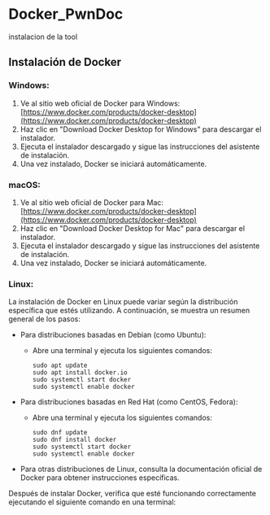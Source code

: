 # Docker_PwnDoc
instalacion de la tool

## Instalación de Docker

### Windows:

1. Ve al sitio web oficial de Docker para Windows: [https://www.docker.com/products/docker-desktop](https://www.docker.com/products/docker-desktop)
2. Haz clic en "Download Docker Desktop for Windows" para descargar el instalador.
3. Ejecuta el instalador descargado y sigue las instrucciones del asistente de instalación.
4. Una vez instalado, Docker se iniciará automáticamente.

### macOS:

1. Ve al sitio web oficial de Docker para Mac: [https://www.docker.com/products/docker-desktop](https://www.docker.com/products/docker-desktop)
2. Haz clic en "Download Docker Desktop for Mac" para descargar el instalador.
3. Ejecuta el instalador descargado y sigue las instrucciones del asistente de instalación.
4. Una vez instalado, Docker se iniciará automáticamente.

### Linux:

La instalación de Docker en Linux puede variar según la distribución específica que estés utilizando. A continuación, se muestra un resumen general de los pasos:

- Para distribuciones basadas en Debian (como Ubuntu):
  - Abre una terminal y ejecuta los siguientes comandos:
    ```
    sudo apt update
    sudo apt install docker.io
    sudo systemctl start docker
    sudo systemctl enable docker
    ```

- Para distribuciones basadas en Red Hat (como CentOS, Fedora):
  - Abre una terminal y ejecuta los siguientes comandos:
    ```
    sudo dnf update
    sudo dnf install docker
    sudo systemctl start docker
    sudo systemctl enable docker
    ```

- Para otras distribuciones de Linux, consulta la documentación oficial de Docker para obtener instrucciones específicas.

Después de instalar Docker, verifica que esté funcionando correctamente ejecutando el siguiente comando en una terminal:
